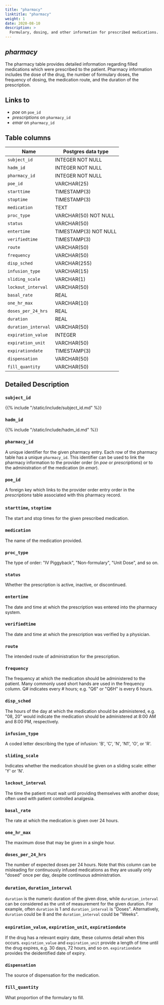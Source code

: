 ```yaml
---
title: "pharmacy"
linktitle: "pharmacy"
weight: 1
date: 2020-08-10
description: >
  Formulary, dosing, and other information for prescribed medications.
---
```


## *pharmacy*

The pharmacy table provides detailed information regarding filled medications which were prescribed to the patient.
Pharmacy information includes the dose of the drug, the number of formulary doses, the frequency of dosing, the medication route, and the duration of the prescription.

## Links to

* *poe* on `poe_id`
* *prescriptions* on `pharmacy_id`
* *emar* on `pharmacy_id`

## Table columns

Name | Postgres data type
---- | ----
`subject_id` | INTEGER NOT NULL
`hadm_id` | INTEGER NOT NULL
`pharmacy_id` | INTEGER NOT NULL
`poe_id` | VARCHAR(25)
`starttime` | TIMESTAMP(3)
`stoptime` | TIMESTAMP(3)
`medication` | TEXT
`proc_type` | VARCHAR(50) NOT NULL
`status` | VARCHAR(50)
`entertime` | TIMESTAMP(3) NOT NULL
`verifiedtime` | TIMESTAMP(3)
`route` | VARCHAR(50)
`frequency` | VARCHAR(50)
`disp_sched` | VARCHAR(255)
`infusion_type` | VARCHAR(15)
`sliding_scale` | VARCHAR(1)
`lockout_interval` | VARCHAR(50)
`basal_rate` | REAL
`one_hr_max` | VARCHAR(10)
`doses_per_24_hrs` | REAL
`duration` | REAL
`duration_interval` | VARCHAR(50)
`expiration_value` | INTEGER
`expiration_unit` | VARCHAR(50)
`expirationdate` | TIMESTAMP(3)
`dispensation` | VARCHAR(50)
`fill_quantity` | VARCHAR(50)

## Detailed Description

### `subject_id`

{{% include "/static/include/subject_id.md" %}}

### `hadm_id`

{{% include "/static/include/hadm_id.md" %}}

### `pharmacy_id`

A unique identifier for the given pharmacy entry.
Each row of the pharmacy table has a unique `pharmacy_id`. This identifier can be used to link the pharmacy information to the provider order (in *poe* or *prescriptions*) or to the administration of the medication (in *emar*).

### `poe_id`

A foreign key which links to the provider order entry order in the *prescriptions* table associated with this pharmacy record.

### `starttime`, `stoptime`

The start and stop times for the given prescribed medication.

### `medication`

The name of the medication provided.

### `proc_type`

The type of order: "IV Piggyback", "Non-formulary", "Unit Dose", and so on.

### `status`

Whether the prescription is active, inactive, or discontinued.

### `entertime`

The date and time at which the prescription was entered into the pharmacy system.

### `verifiedtime`

The date and time at which the prescription was verified by a physician.

### `route`

The intended route of administration for the prescription.

### `frequency`

The frequency at which the medication should be administered to the patient. Many commonly used short hands are used in the frequency column.
Q# indicates every # hours; e.g. "Q6" or "Q6H" is every 6 hours.

### `disp_sched`

The hours of the day at which the medication should be administered, e.g. "08, 20" would indicate the medication should be administered at 8:00 AM and 8:00 PM, respectively.

### `infusion_type`

A coded letter describing the type of infusion: 'B', 'C', 'N', 'N1', 'O', or 'R'.

### `sliding_scale`

Indicates whether the medication should be given on a sliding scale: either 'Y' or 'N'.

### `lockout_interval`

The time the patient must wait until providing themselves with another dose; often used with patient controlled analgesia.

### `basal_rate`

The rate at which the medication is given over 24 hours.

### `one_hr_max`

The maximum dose that may be given in a single hour.

### `doses_per_24_hrs`

The number of expected doses per 24 hours. Note that this column can be misleading for continuously infused medications as they are usually only "dosed" once per day, despite continuous administration.

### `duration`, `duration_interval`

`duration` is the numeric duration of the given dose, while `duration_interval` can be considered as the unit of measurement for the given duration. For example, often `duration` is 1 and `duration_interval` is "Doses". Alternatively, `duration` could be 8 and the `duration_interval` could be "Weeks".

### `expiration_value`, `expiration_unit`, `expirationdate`

If the drug has a relevant expiry date, these columns detail when this occurs. `expiration_value` and `expiration_unit` provide a length of time until the drug expires, e.g. 30 days, 72 hours, and so on. `expirationdate` provides the deidentified date of expiry.

### `dispensation`

The source of dispensation for the medication.

### `fill_quantity`

What proportion of the formulary to fill.
